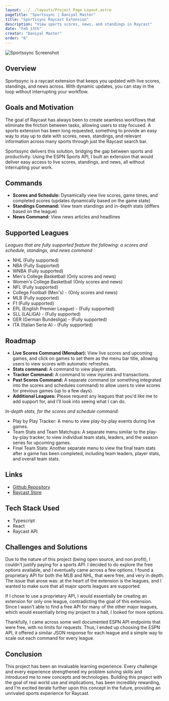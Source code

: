 ```yaml
---
layout: ../../layouts/Project Page Layout.astro
pageTitle: "Sportssync | Daniyal Master"
title: "Sportssync Raycast Extension"
description: "View sports scores, news, and standings in Raycast"
date: "Feb 13th"
creator: "Daniyal Master"
order: "0"
---
```


<img src="/sportssync 2025-01-12 at 18.05.40.webp" alt="Sportssync Screenshot">

## Overview

Sportssync is a raycast extension that keeps you updated with live scores, standings, and news across. With dynamic updates, you can stay in the loop without interrupting your workflow.

## Goals and Motivation

The goal of Raycast has always been to create seamless workflows that eliminate the friction between tasks, allowing users to stay focused. A sports extension has been long requested, something to provide an easy way to stay up to date with scores, news, standings, and relevant information across many sports through just the Raycast search bar.

Sportssync delivers this solution, bridging the gap between sports and productivity. Using the ESPN Sports API, I built an extension that would deliver easy access to live scores, standings, and news, all without interrupting your work.

## Commands

- **Scores and Schedule:** Dynamically view live scores, game times, and completed scores (updates dynamically based on the game state)
- **Standings Command:** View team standings and in-depth stats (differs based on the league)
- **News Command:** View news articles and headlines

## Supported Leagues

_Leagues that are fully supported feature the following: a scores and schedule, standings, and news command_

- NHL (Fully supported)
- NBA (Fully Supported)
- WNBA (Fully supported)
- Men's College Basketball (Only scores and news)
- Women's College Basketball (Only scores and news)
- NFL (Fully supported)
- College Football (Men's) - (Only scores and news)
- MLB (Fully supported)
- F1 (Fully supported)
- EPL (English Premier League) - (Fully supported)
- SLL (LALIGA) - (Fully supported)
- GER (German Bundesliga) - (Fully supported)
- ITA (Italian Serie A) - (Fully supported)

## Roadmap

- **Live Scores Command (Menubar):** View live scores and upcoming games, and click on games to set them as the menu bar title, allowing users to view scores with automatic refreshes.
- **Stats command:** A command to view player stats.
- **Tracker Command:** A command to view injuries and transactions.
- **Past Scores Command:** A separate command (or something integrated into the scores and schedules command) to allow users to view scores for previous games (up to a few days).
- **Additional Leagues:** Please request any leagues that you'd like me to add support for, and I'll look into seeing what I can do.

_In-depth stats, for the scores and schedule command:_

- Play by Play Tracker: A menu to view play-by-play events during live games.
- Team Stats and Team Matchups: A separate menu similar to the play-by-play tracker, to view individual team stats, leaders, and the season series for upcoming games.
- Final Team Stats: Another separate menu to view the final team stats after a game has been completed, including team leaders, player stats, and overall team stats.

## Links

- <a href="https://github.com/daniyalmaster693/sportssync" aria-label="Sportssync Github Repository" target="_blank">Github Repository</a>
- <a href="https://www.raycast.com/daniyal_master/sportssync" aria-label="Sportssync Raycast Store Page" target="_blank">Raycast Store</a>

## Tech Stack Used

- Typescript
- React
- Raycast API

## Challenges and Solutions

Due to the nature of this project (being open source, and non profit), I couldn't justify paying for a sports API. I decided to do explore the free options available, and I eventually came across a few options. I found a proprietary API for both the MLB and NHL, that were free, and very in depth. The issue that arose was: at the heart of the extension is the leagues, and I wanted to make sure that all major sports leagues are supported.

If I chose to use a proprietary API, I would essentially be creating an extension for only one league, contradicting the goal of this extension. Since I wasn't able to find a free API for many of the other major leagues, which would essentially bring my project to a halt, I looked for more options.

Thankfully, I came across some well documented ESPN API endpoints that were free, with no limits for requests. Thus, I ended up choosing the ESPN API, it offered a similar JSON response for each league and a simple way to scale out each command for every league.

## Conclusion

This project has been an invaluable learning experience. Every challenge and every experience strengthened my problem solving skills and introduced me to new concepts and technologies. Building this project with the goal of real world use and implications, has been incredibly rewarding, and I'm excited iterate further upon this concept in the future, providing an unrivaled sports experience for Raycast.
